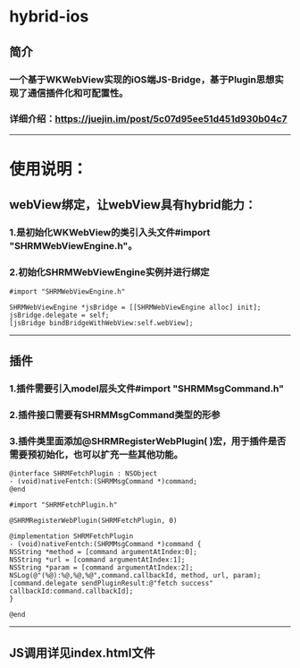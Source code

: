 # hybrid-ios

## 简介
### 一个基于WKWebView实现的iOS端JS-Bridge，基于Plugin思想实现了通信插件化和可配置性。
### 详细介绍：https://juejin.im/post/5c07d95ee51d451d930b04c7
___________________________________________________________________________________________________

# 使用说明：

## webView绑定，让webView具有hybrid能力：

### 1.是初始化WKWebView的类引入头文件#import "SHRMWebViewEngine.h"。
### 2.初始化SHRMWebViewEngine实例并进行绑定

```
#import "SHRMWebViewEngine.h"

SHRMWebViewEngine *jsBridge = [[SHRMWebViewEngine alloc] init];
jsBridge.delegate = self;
[jsBridge bindBridgeWithWebView:self.webView];
```
___________________________________________________________________________________________________

## 插件

### 1.插件需要引入model层头文件#import "SHRMMsgCommand.h"
### 2.插件接口需要有SHRMMsgCommand类型的形参
### 3.插件类里面添加@SHRMRegisterWebPlugin( )宏，用于插件是否需要预初始化，也可以扩充一些其他功能。

```
@interface SHRMFetchPlugin : NSObject
- (void)nativeFentch:(SHRMMsgCommand *)command;
@end

```

```
#import "SHRMFetchPlugin.h"

@SHRMRegisterWebPlugin(SHRMFetchPlugin, 0)

@implementation SHRMFetchPlugin
- (void)nativeFentch:(SHRMMsgCommand *)command {
NSString *method = [command argumentAtIndex:0];
NSString *url = [command argumentAtIndex:1];
NSString *param = [command argumentAtIndex:2];
NSLog(@"(%@):%@,%@,%@",command.callbackId, method, url, param);
[command.delegate sendPluginResult:@"fetch success" callbackId:command.callbackId];
}

@end
```
___________________________________________________________________________________________________

## JS调用详见index.html文件


